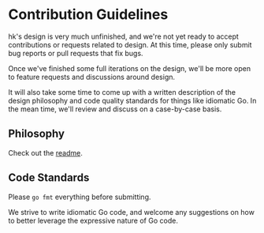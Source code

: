 # Contribution Guidelines

hk's design is very much unfinished, and we're not yet ready to accept
contributions or requests related to design. At this time, please only submit
bug reports or pull requests that fix bugs.

Once we've finished some full iterations on the design, we'll be more open to
feature requests and discussions around design.

It will also take some time to come up with a written description of the design
philosophy and code quality standards for things like idiomatic Go. In the mean
time, we'll review and discuss on a case-by-case basis.

## Philosophy

Check out the [readme](https://github.com/heroku/hk/blob/master/README.md#motivation).

## Code Standards

Please `go fmt` everything before submitting.

We strive to write idiomatic Go code, and welcome any suggestions on how to
better leverage the expressive nature of Go code.
